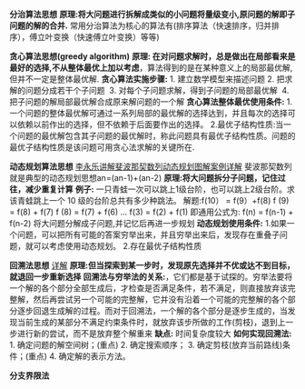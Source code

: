 
**分治算法思想**
	**原理:将大问题进行拆解成类似的小问题将量级变小,原问题的解即子问题的解的合并.**
	常用分治算法为核心的算法有(排序算法（快速排序，归并排序），傅立叶变换（快速傅立叶变换）等等)
	

**贪心算法思想(greedy algorithm)**
	**原理: 在对问题求解时，总是做出在局部看来是最好的选择,不从整体最优上加以考虑**，算法得到的是在某种意义上的局部最优解,但并不一定是整体最优解.
	**贪心算法实施步骤:**
	1. 建立数学模型来描述问题
	2. 把求解的问题分成若干个子问题 
	3. 对每个子问题求解，得到子问题的局部最优解 
	4. 把子问题的解局部最优解合成原来解问题的一个解
	**贪心算法整体最优使用条件:**
	1.一个问题的整体最优解可通过一系列局部的最优解的选择达到，并且每次的选择可以依赖以前作出的选择，但不依赖于后面要作出的选择。
	2.最优子结构性质:当一个问题的最优解包含其子问题的最优解时，称此问题具有最优子结构性质。问题的最优子结构性质是该问题可用贪心法求解的关键所在.

**动态规划算法思想**
	[李永乐讲解斐波那契数列](https://www.youtube.com/watch?v=VCJsUYeuqaY)[动态规划图解案例详解](https://juejin.cn/post/6951922898638471181)
	斐波那契数列就是典型的动态规划思想an=(an-1)+(an-2)
	**原理:将大问题拆分子问题，记住过往，减少重复计算**
	**例子:** 一只青蛙一次可以跳上1级台阶，也可以跳上2级台阶。求该青蛙跳上一个 10 级的台阶总共有多少种跳法。
	解题:f(10） = f(9）+f(8)            f (9) = f(8) + f(7)             f (8) = f(7) + f(6) ... 
	f(3) = f(2) + f(1) 即通用公式为: f(n) = f(n-1) + f(n-2)
	将大问题分解成子问题,并记忆后再进一步规划
	**动态规划使用条件:** 
	1.如果一个问题，可以把所有可能的答案穷举出来，并且穷举出来后，发现存在重叠子问题，就可以考虑使用动态规划。
	2.存在最优子结构性质

**回溯法思想**
	[详解](https://zhuanlan.zhihu.com/p/51882471)
	**原理:但当探索到某一步时，发现原先选择并不优或达不到目标，就退回一步重新选择**
	**回溯法与穷举法的关系:**，它们都是基于试探的。穷举法要将一个解的各个部分全部生成后，才检查是否满足条件，若不满足，则直接放弃该完整解，然后再尝试另一个可能的完整解，它并没有沿着一个可能的完整解的各个部分逐步回退生成解的过程。而对于回溯法，一个解的各个部分是逐步生成的，当发现当前生成的某部分不满足约束条件时，就放弃该步所做的工作(剪枝)，退到上一步进行新的尝试，而不是放弃整个解重来
	**缺点:** 时间复杂度较大
	**如何实现回溯法:**
	1.   确定问题的解空间树；(重点)
	2.   确定搜索顺序；
	3.   确定剪枝(放弃当前路线)条件；(重点)
	4.   确定解的表示方法。

**分支界限法**
	







